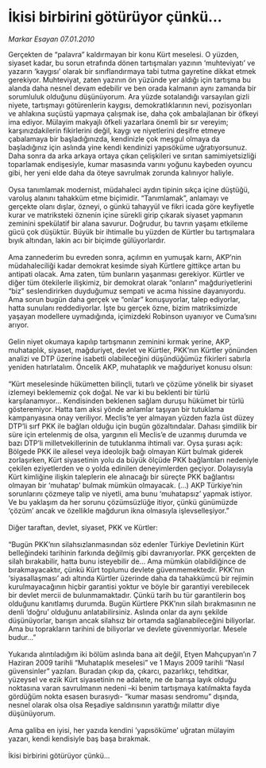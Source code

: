 # İkisi birbirini götürüyor çünkü...

*Markar Esayan 07.01.2010*

<div class="yazi">Gerçekten de “palavra” kaldırmayan bir konu Kürt meselesi. O yüzden, siyaset kadar, bu sorun etrafında dönen tartışmaları yazının ‘muhteviyatı’ ve yazarın ‘kaygısı’ olarak bir sınıflandırmaya tabi tutma gayretine dikkat etmek gerekiyor. Muhteviyat, zaten yazının ön yüzünde yer aldığı için tartışma bu alanda daha nesnel devam edebilir ve ben orada kalmanın aynı zamanda bir sorumluluk olduğunu düşünüyorum. Ara yüzde sotalandığı varsayılan gizli niyete, tartışmayı götürenlerin kaygısı, demokratlıklarının nevi, pozisyonları ve ahlakına suçüstü yapmaya çalışmak ise, daha çok ambalajlanan bir öfkeyi ima ediyor. Mülayim makyajlı öfkeli yazarlara önemli bir sır vereyim; karşınızdakilerin fikirlerini değil, kaygı ve niyetlerini deşifre etmeye çabalamaya bir başladığınızda, kendinizle çok meşgul olmaya da başladığınız için aslında yine kendi kendinizi yapısöküme uğratıyorsunuz. Daha sonra da arka arkaya ortaya çıkan çelişkileri ve sırıtan samimiyetsizliği toparlamak endişesiyle, kumar masasında varını yoğunu kaybeden oyuncu gibi, her yeni elde daha da öteye savrulmak zorunda kalınıyor haliyle. <br/><br/>Oysa tanımlamak modernist, müdahaleci aydın tipinin sıkça içine düştüğü, varoluş alanını tahakküm etme biçimidir. “Tanımlamak”, anlamayı ve gerçekte olanı dışlar, özneyi, o günkü tahayyül ve fikri icada göre keyfiyetle kurar ve matriksteki öznenin içine sürekli girip çıkarak siyaset yapmanın zeminini spekülatif bir alana savurur. Doğrudur, bu tavrın yaşamı etkileme gücü çok düşüktür. Büyük bir ihtimalle bu yüzden de Kürtler bu tartışmalara bıyık altından, lakin acı bir biçimde gülüyorlardır. <br/><br/>Ama zannederim bu evreden sonra, açılımın en yumuşak karnı, AKP’nin müdahaleciliği kadar demokrat kesimde siyah Kürtlere gittikçe artan bu antipati olacak. Ama zaten, tüm bunların yaşanması gerekiyor. Kürtler ve diğer tüm ötekilerle ilişkimiz, bir demokrat olarak “onların” mağduriyetlerini “biz” seslendirirken duyduğumuz sempati ve acıma hissine dayanıyordu. Ama sorun bugün daha gerçek ve “onlar” konuşuyorlar, talep ediyorlar, hatta sunulanı reddediyorlar. İşte bu gerçek özne, bizim matriksimizde yaşayan modellere uymadığında, içimizdeki Robinson uyanıyor ve Cuma’sını arıyor. <br/><br/>Gelin niyet okumaya kapılıp tartışmanın zeminini kırmak yerine, AKP, muhataplık, siyaset, mağduriyet, devlet ve Kürtler, PKK’nın Kürtler yönünden analizi ve DTP üzerine isabetli olabileceğini düşündüğümüz fikirleri sabırla yeniden hatırlatalım. Öncelik AKP, muhataplık ve mağduriyet konusu olsun: <br/><br/>“Kürt meselesinde hükümetten bilinçli, tutarlı ve çözüme yönelik bir siyaset izlemeyi beklememiz çok doğal. Ne var ki bu beklenti bir türlü karşılanamıyor... Kendisinden beklenen sağlam duruşu hükümet bir türlü gösteremiyor. Hatta tam aksi yönde anlamlar taşıyan bir tutuklama kampanyasına onay veriliyor. Meclis’te yer almayan yüzden fazla üst düzey DTP’li sırf PKK ile bağları olduğu için bugün gözaltındalar. Dahası şimdilik bir süre için ertelenmiş de olsa, yargının eli Meclis’e de uzanmış durumda ve bazı DTP’li milletvekillerinin de tutuklanma ihtimali var. Oysa şurası açık: Bölgede PKK ile ailesel veya ideolojik bağı olmayan Kürt bulmak giderek zorlaşırken, Kürt siyasetinin yolu da büyük ölçüde PKK bağlantıları nedeniyle çekilen eziyetlerden ve o yolda edinilen deneyimlerden geçiyor. Dolayısıyla Kürt kimliğine ilişkin taleplerin ele alınacağı bir süreçte PKK bağlantısı olmayan bir ‘muhatap’ bulmak mümkün olmayacak. (...) AKP Türkiye’nin sorunlarını çözmeye talip ve niyetli, ama bunu ‘muhatapsız’ yapmak istiyor. Ve bu yaklaşım da her sorunu çözümsüzlüğe itiyor, çünkü günümüzde ‘çözüm’ ancak ve özellikle mağdurun ikna olmasıyla işlevselleşiyor.” <br/><br/>Diğer taraftan, devlet, siyaset, PKK ve Kürtler: <br/><br/>“Bugün PKK’nın silahsızlanmasından söz edenler Türkiye Devletinin Kürt belleğindeki tarihinin farkında değilmiş gibi davranıyorlar. PKK gerçekten de silah bırakabilir, hatta bunu isteyebilir de... Ama mümkün olabildiğince de bırakmayacaktır, çünkü Kürt toplumu devlete güvenmemektedir. PKK’nın ‘siyasallaşması’ adı altında Kürtler üzerinde daha da tahakkümcü bir rejimin kurulmayacağının hiçbir garantisi yoktur ve böyle bir garantiyi verebilecek bir devlet mercii de bulunmamaktadır. Çünkü tarih bu tür garantilerin boş olduğunu kanıtlamış durumda. Bugün Kürtlere PKK’nın silah bırakmasının ne denli ‘doğru’ olduğunu anlatabilirsiniz. Aslında onlar da aynı şekilde düşünüyorlar, barışın ancak silahsız bir ortamda sağlanabileceğini biliyorlar. Ama bu toprakların tarihini de biliyorlar ve devlete güvenmiyorlar. Mesele budur...” <br/><br/>Yukarıda alıntıladığım iki bölüm aslında bana ait değil, Etyen Mahçupyan’ın 7 Haziran 2009 tarihli “Muhataplık meselesi” ve 1 Mayıs 2009 tarihli “Nasıl güvensinler” yazıları. Buradan çıkıp da, çıkarcı, pazarlıkçı, tehditkar, yüzeysel ve ezik Kürt siyasetinin ne adalete, ne de barışa layık olduğu noktasına varan savrulmanın nedeni –ki benim tartışmaya katılmakta fayda gördüğüm nokta esasen burasıydı- “kumar masası sendromu” dışında, nesnel olarak olsa olsa Reşadiye saldırısının yarattığı milattır diye düşünüyorum. <br/><br/>Ama galiba en iyisi, her yazıda kendini ’yapısöküme’ uğratan mülayim yazarı, kendi kendisiyle baş başa bırakmak. <br/><br/>İkisi birbirini götürüyor çünkü...
              </div>
